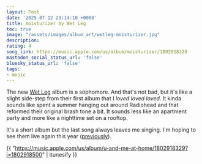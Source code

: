 ```yaml
---
layout: Post
date: '2025-07-12 23:14:10 +0000'
title: moisturizer by Wet Leg
toc: true
image: "/assets/images/album_art/wetleg-moisturizer.jpg"
description:
rating: 4
song_link: https://music.apple.com/us/album/moisturizer/1802918329
mastodon_social_status_url: 'false'
bluesky_status_url: 'false'
tags:
- music
---
```



The new [Wet Leg](https://wetlegband.com/) album is a sophomore. And that's not bad, but it's like a slight side-step from their first album that I *loved loved loved*. It kinda sounds like spent a summer hanging out around Radiohead and that reformed their original brash tone a bit. It sounds less like an apartment party and more like a nighttime set on a rooftop. 

It's a short album but the last song always leaves me singing. I'm hoping to see them live again this year ([previously](https://www.joshbeckman.org/blog/attending/wet-leg-at-thalia-hall)).

{{ "https://music.apple.com/us/album/u-and-me-at-home/1802918329?i=1802918500" | itunesify }}
